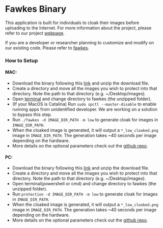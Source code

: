 # Fawkes Binary

This application is built for individuals to cloak their images before uploading to the Internet. For more information about the project, please refer to our project [webpage](http://sandlab.cs.uchicago.edu/fawkes/).  

If you are a developer or researcher planning to customize and modify on our existing code. Please refer to [fawkes](https://github.com/Shawn-Shan/fawkes/tree/master/). 

### How to Setup

#### MAC:

* Download the binary following this [link](http://sandlab.cs.uchicago.edu/fawkes/files/fawkes_binary.zip) and unzip the download file. 
* Create a directory and move all the images you wish to protect into that directory. Note the path to that directory (e.g. ~/Desktop/images). 
* Open [terminal](https://support.apple.com/guide/terminal/open-or-quit-terminal-apd5265185d-f365-44cb-8b09-71a064a42125/mac) and change directory to fawkes (the unzipped folder). 
* (If your MacOS is Catalina) Run `sudo spctl --master-disable` to enable running apps from unidentified developer. We are working on a solution to bypass this step. 
* Run `./fawkes -d IMAGE_DIR_PATH -m low` to generate cloak for images in `IMAGE_DIR_PATH`. 
* When the cloaked image is generated, it will output a `*_low_cloaked.png` image in `IMAGE_DIR_PATH`. The generation takes ~40 seconds per image depending on the hardware. 
* More details on the optional parameters check out the [github repo](https://github.com/Shawn-Shan/fawkes/tree/master/). 


#### PC:
* Download the binary following this [link]() and unzip the download file. 
* Create a directory and move all the images you wish to protect into that directory. Note the path to that directory (e.g. ~/Desktop/images). 
* Open terminal(powershell or cmd) and change directory to fawkes (the unzipped folder). 
* Run `protection -d IMAGE_DIR_PATH -m low` to generate cloak for images in `IMAGE_DIR_PATH`. 
* When the cloaked image is generated, it will output a `*_low_cloaked.png` image in `IMAGE_DIR_PATH`. The generation takes ~40 seconds per image depending on the hardware. 
* More details on the optional parameters check out the [github repo](https://github.com/Shawn-Shan/fawkes/tree/master/). 

